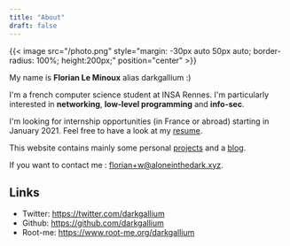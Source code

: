 ```yaml
---
title: "About"
draft: false
---
```


{{< image src="/photo.png" style="margin: -30px auto 50px auto; border-radius: 100%; height:200px;" position="center" >}}

My name is **Florian Le Minoux** alias darkgallium :)

I'm a french computer science student at INSA Rennes. I'm particularly interested in **networking**, **low-level programming** and **info-sec**.

I'm looking for internship opportunities (in France or abroad) starting in January 2021. Feel free to have a look at my [resume](/cv.pdf).

This website contains mainly some personal [projects](/projects) and a [blog](/posts/).

If you want to contact me : florian+w@aloneinthedark.xyz.

## Links

* Twitter: https://twitter.com/darkgallium
* Github: https://github.com/darkgallium
* Root-me: https://www.root-me.org/darkgallium

